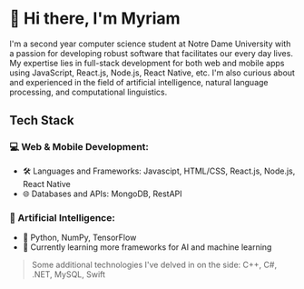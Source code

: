 # :wave: Hi there, I'm Myriam
I'm a second year computer science student at Notre Dame University with a passion for developing robust software that facilitates our every day lives. My expertise lies in full-stack development for both web and mobile apps using JavaScript, React.js, Node.js, React Native, etc. 
I'm also curious about and experienced in the field of artificial intelligence, natural language processing, and computational linguistics.

## Tech Stack
### 💻 Web & Mobile Development:
- 🛠 Languages and Frameworks: Javascipt, HTML/CSS, React.js, Node.js, React Native
- 🌐 Databases and APIs: MongoDB, RestAPI
  
### 🤖 Artificial Intelligence:
- 🐍 Python, NumPy, TensorFlow
- 📄 Currently learning more frameworks for AI and machine learning

> Some additional technologies I've delved in on the side: C++, C#, .NET, MySQL, Swift
